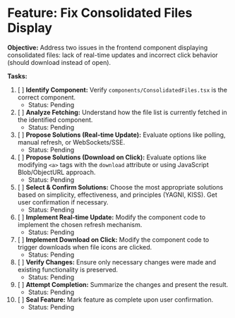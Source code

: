 # Feature: Fix Consolidated Files Display

**Objective:** Address two issues in the frontend component displaying consolidated files: lack of real-time updates and incorrect click behavior (should download instead of open).

**Tasks:**

1.  [ ] **Identify Component:** Verify `components/ConsolidatedFiles.tsx` is the correct component.
    *   Status: Pending
2.  [ ] **Analyze Fetching:** Understand how the file list is currently fetched in the identified component.
    *   Status: Pending
3.  [ ] **Propose Solutions (Real-time Update):** Evaluate options like polling, manual refresh, or WebSockets/SSE.
    *   Status: Pending
4.  [ ] **Propose Solutions (Download on Click):** Evaluate options like modifying `<a>` tags with the `download` attribute or using JavaScript Blob/ObjectURL approach.
    *   Status: Pending
5.  [ ] **Select & Confirm Solutions:** Choose the most appropriate solutions based on simplicity, effectiveness, and principles (YAGNI, KISS). Get user confirmation if necessary.
    *   Status: Pending
6.  [ ] **Implement Real-time Update:** Modify the component code to implement the chosen refresh mechanism.
    *   Status: Pending
7.  [ ] **Implement Download on Click:** Modify the component code to trigger downloads when file icons are clicked.
    *   Status: Pending
8.  [ ] **Verify Changes:** Ensure only necessary changes were made and existing functionality is preserved.
    *   Status: Pending
9.  [ ] **Attempt Completion:** Summarize the changes and present the result.
    *   Status: Pending
10. [ ] **Seal Feature:** Mark feature as complete upon user confirmation.
    *   Status: Pending